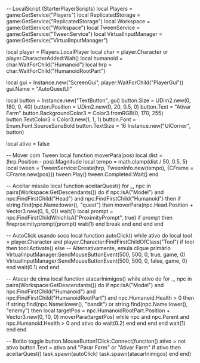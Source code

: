 -- LocalScript (StarterPlayerScripts)
local Players = game:GetService("Players")
local ReplicatedStorage = game:GetService("ReplicatedStorage")
local Workspace = game:GetService("Workspace")
local TweenService = game:GetService("TweenService")
local VirtualInputManager = game:GetService("VirtualInputManager")

local player = Players.LocalPlayer
local char = player.Character or player.CharacterAdded:Wait()
local humanoid = char:WaitForChild("Humanoid")
local hrp = char:WaitForChild("HumanoidRootPart")

local gui = Instance.new("ScreenGui", player:WaitForChild("PlayerGui"))
gui.Name = "AutoQuestUI"

local button = Instance.new("TextButton", gui)
button.Size = UDim2.new(0, 180, 0, 40)
button.Position = UDim2.new(0, 20, 0.5, 0)
button.Text = "Ativar Farm"
button.BackgroundColor3 = Color3.fromRGB(0, 170, 255)
button.TextColor3 = Color3.new(1, 1, 1)
button.Font = Enum.Font.SourceSansBold
button.TextSize = 16
Instance.new("UICorner", button)

local ativo = false

-- Mover com Tween
local function moverPara(pos)
	local dist = (hrp.Position - pos).Magnitude
	local tempo = math.clamp(dist / 50, 0.5, 5)
	local tween = TweenService:Create(hrp, TweenInfo.new(tempo), {CFrame = CFrame.new(pos)})
	tween:Play()
	tween.Completed:Wait()
end

-- Aceitar missão
local function aceitarQuest()
	for _, npc in pairs(Workspace:GetDescendants()) do
		if npc:IsA("Model") and npc:FindFirstChild("Head") and npc:FindFirstChild("Humanoid") then
			if string.find(npc.Name:lower(), "quest") then
				moverPara(npc.Head.Position + Vector3.new(0, 5, 0))
				wait(1)
				local prompt = npc:FindFirstChildWhichIsA("ProximityPrompt", true)
				if prompt then
					fireproximityprompt(prompt)
					wait(1)
				end
				break
			end
		end
	end
end

-- AutoClick usando soco
local function autoClick()
	while ativo do
		local tool = player.Character and player.Character:FindFirstChildOfClass("Tool")
		if tool then
			tool:Activate()
		else
			-- Alternativamente, emula clique primário
			VirtualInputManager:SendMouseButtonEvent(500, 500, 0, true, game, 0)
			VirtualInputManager:SendMouseButtonEvent(500, 500, 0, false, game, 0)
		end
		wait(0.1)
	end
end

-- Atacar de cima
local function atacarInimigos()
	while ativo do
		for _, npc in pairs(Workspace:GetDescendants()) do
			if npc:IsA("Model") and npc:FindFirstChild("Humanoid") and npc:FindFirstChild("HumanoidRootPart") and npc.Humanoid.Health > 0 then
				if string.find(npc.Name:lower(), "bandit") or string.find(npc.Name:lower(), "enemy") then
					local targetPos = npc.HumanoidRootPart.Position + Vector3.new(0, 10, 0)
					moverPara(targetPos)
					while npc and npc.Parent and npc.Humanoid.Health > 0 and ativo do
						wait(0.2)
					end
				end
			end
		end
		wait(1)
	end
end

-- Botão toggle
button.MouseButton1Click:Connect(function()
	ativo = not ativo
	button.Text = ativo and "Parar Farm" or "Ativar Farm"
	if ativo then
		aceitarQuest()
		task.spawn(autoClick)
		task.spawn(atacarInimigos)
	end
end)
